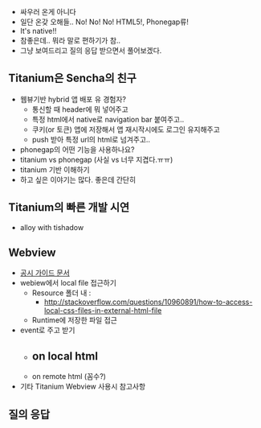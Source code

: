 - 싸우러 온게 아니다
- 일단 온갖 오해들.. No! No! No! HTML5!, Phonegap류!
- It's native!!
- 참좋은데.. 뭐라 말로 편하기가 참..
- 그냥 보여드리고 질의 응답 받으면서 풀어보겠다.

## Titanium은 Sencha의 친구
- 웹뷰기반 hybrid 앱 배포 유 경험자?
  - 통신할 때 header에 뭐 넣어주고
  - 특정 html에서 native로 navigation bar 붙여주고..
  - 쿠키(or 토큰) 앱에 저장해서 앱 재시작시에도 로그인 유지해주고
  - push 받아 특정 url의 html로 넘겨주고..
- phonegap의 어떤 기능을 사용하나요?
- titanium vs phonegap (사실 vs 너무 지겹다.ㅠㅠ)
- titanium 기반 이해하기
- 하고 싶은 이야기는 많다. 좋은데 간단히

## Titanium의 빠른 개발 시연
- alloy with tishadow

## Webview
- [공시 가이드 문서](http://docs.appcelerator.com/titanium/3.0/#!/guide/Integrating_Web_Content)
- webiew에서 local file 접근하기
  - Resource 폴더 내 :
    - http://stackoverflow.com/questions/10960891/how-to-access-local-css-files-in-external-html-file
  - Runtime에 저장한 파일 접근
- event로 주고 받기
  - on local html
    -
  - on remote html (꼼수?)
- 기타 Titanium Webview 사용시 참고사항

## 질의 응답
